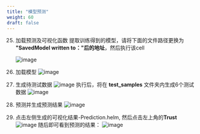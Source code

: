 ```yaml
---
title: "模型预测"
weight: 60
draft: false
---
```


25.	加载预测及可视化函数
    提取训练得到的模型，请将下面的文件路径更换为 **"SavedModel written to："后的地址**，然后执行该cell
 
    ![image](/images/pngs/029.png)
26.	加载模型
    ![image](/images/pngs/030.png)
27.	生成待测试数据
    ![image](/images/pngs/031.png)
    执行后，将在 **test_samples** 文件夹内生成6个测试数据
    ![image](/images/pngs/032.png)
28.	预测并生成预测结果
    ![image](/images/pngs/033.png)
29.	点击左侧生成的可视化结果-Prediction.helm, 然后点击左上角的**Trust**
    ![image](/images/pngs/034.png)
    随后即可看到预测的结果：
    ![image](/images/pngs/035.png)


